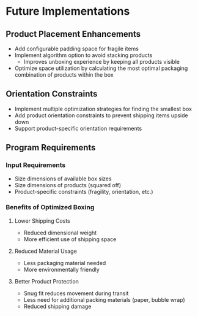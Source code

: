 # Future Implementations

## Product Placement Enhancements
- Add configurable padding space for fragile items
- Implement algorithm option to avoid stacking products
  - Improves unboxing experience by keeping all products visible
- Optimize space utilization by calculating the most optimal packaging combination of products within the box

## Orientation Constraints
- Implement multiple optimization strategies for finding the smallest box
- Add product orientation constraints to prevent shipping items upside down
- Support product-specific orientation requirements

## Program Requirements

### Input Requirements
- Size dimensions of available box sizes
- Size dimensions of products (squared off)
- Product-specific constraints (fragility, orientation, etc.)

### Benefits of Optimized Boxing
1. Lower Shipping Costs
   - Reduced dimensional weight
   - More efficient use of shipping space

2. Reduced Material Usage
   - Less packaging material needed
   - More environmentally friendly

3. Better Product Protection
   - Snug fit reduces movement during transit
   - Less need for additional packing materials (paper, bubble wrap)
   - Reduced shipping damage




